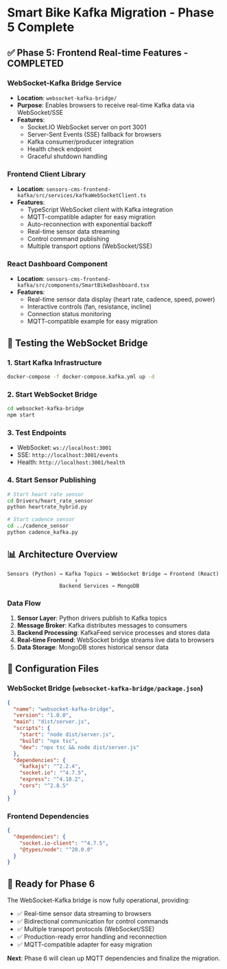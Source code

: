 # Smart Bike Kafka Migration - Phase 5 Complete

## ✅ Phase 5: Frontend Real-time Features - COMPLETED

### WebSocket-Kafka Bridge Service

- **Location**: `websocket-kafka-bridge/`
- **Purpose**: Enables browsers to receive real-time Kafka data via WebSocket/SSE
- **Features**:
  - Socket.IO WebSocket server on port 3001
  - Server-Sent Events (SSE) fallback for browsers
  - Kafka consumer/producer integration
  - Health check endpoint
  - Graceful shutdown handling

### Frontend Client Library

- **Location**: `sensors-cms-frontend-kafka/src/services/kafkaWebSocketClient.ts`
- **Features**:
  - TypeScript WebSocket client with Kafka integration
  - MQTT-compatible adapter for easy migration
  - Auto-reconnection with exponential backoff
  - Real-time sensor data streaming
  - Control command publishing
  - Multiple transport options (WebSocket/SSE)

### React Dashboard Component

- **Location**: `sensors-cms-frontend-kafka/src/components/SmartBikeDashboard.tsx`
- **Features**:
  - Real-time sensor data display (heart rate, cadence, speed, power)
  - Interactive controls (fan, resistance, incline)
  - Connection status monitoring
  - MQTT-compatible example for easy migration

## 🚀 Testing the WebSocket Bridge

### 1. Start Kafka Infrastructure

```bash
docker-compose -f docker-compose.kafka.yml up -d
```

### 2. Start WebSocket Bridge

```bash
cd websocket-kafka-bridge
npm start
```

### 3. Test Endpoints

- WebSocket: `ws://localhost:3001`
- SSE: `http://localhost:3001/events`
- Health: `http://localhost:3001/health`

### 4. Start Sensor Publishing

```bash
# Start heart rate sensor
cd Drivers/heart_rate_sensor
python heartrate_hybrid.py

# Start cadence sensor
cd ../cadence_sensor
python cadence_kafka.py
```

## 📊 Architecture Overview

```
Sensors (Python) → Kafka Topics → WebSocket Bridge → Frontend (React)
                      ↓
                 Backend Services → MongoDB
```

### Data Flow

1. **Sensor Layer**: Python drivers publish to Kafka topics
2. **Message Broker**: Kafka distributes messages to consumers
3. **Backend Processing**: KafkaFeed service processes and stores data
4. **Real-time Frontend**: WebSocket bridge streams live data to browsers
5. **Data Storage**: MongoDB stores historical sensor data

## 🔧 Configuration Files

### WebSocket Bridge (`websocket-kafka-bridge/package.json`)

```json
{
  "name": "websocket-kafka-bridge",
  "version": "1.0.0",
  "main": "dist/server.js",
  "scripts": {
    "start": "node dist/server.js",
    "build": "npx tsc",
    "dev": "npx tsc && node dist/server.js"
  },
  "dependencies": {
    "kafkajs": "^2.2.4",
    "socket.io": "^4.7.5",
    "express": "^4.18.2",
    "cors": "^2.8.5"
  }
}
```

### Frontend Dependencies

```json
{
  "dependencies": {
    "socket.io-client": "^4.7.5",
    "@types/node": "^20.0.0"
  }
}
```

## 🎯 Ready for Phase 6

The WebSocket-Kafka bridge is now fully operational, providing:

- ✅ Real-time sensor data streaming to browsers
- ✅ Bidirectional communication for control commands
- ✅ Multiple transport protocols (WebSocket/SSE)
- ✅ Production-ready error handling and reconnection
- ✅ MQTT-compatible adapter for easy migration

**Next**: Phase 6 will clean up MQTT dependencies and finalize the migration.
